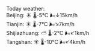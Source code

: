Today weather:  
Beijing: ☀️   🌡️-5°C 🌬️↓15km/h  
Tianjin: ☀️   🌡️-7°C 🌬️↘7km/h  
Shijiazhuang: ⛅️  🌡️-2°C 🌬️↙1km/h  
Tangshan: ☀️   🌡️-10°C 🌬️↙4km/h  
